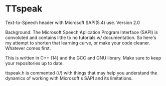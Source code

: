 # TTspeak
Text-to-Speech header with Microsoft SAPI(5.4) use. Version 2.0

Background:
    The Microsoft Speech Aplication Program Interface (SAPI) is convoluted and contains little to no tutorials w/ documentation. So here's my attempt to shorten that learning curve, or make your code cleaner. Whatever comes first.

This is written in C++ (14) and the GCC and GNU library. Make sure to keep your
repositories up to date.

ttspeak.h is commented (//) with things that may help you understand the dynamics of
working with Microsoft's SAPI and its limitations.
